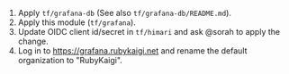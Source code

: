 1. Apply `tf/grafana-db` (See also `tf/grafana-db/README.md`).
2. Apply this module (`tf/grafana`).
3. Update OIDC client id/secret in `tf/himari` and ask @sorah to apply the change.
4. Log in to <https://grafana.rubykaigi.net> and rename the default organization to "RubyKaigi".
